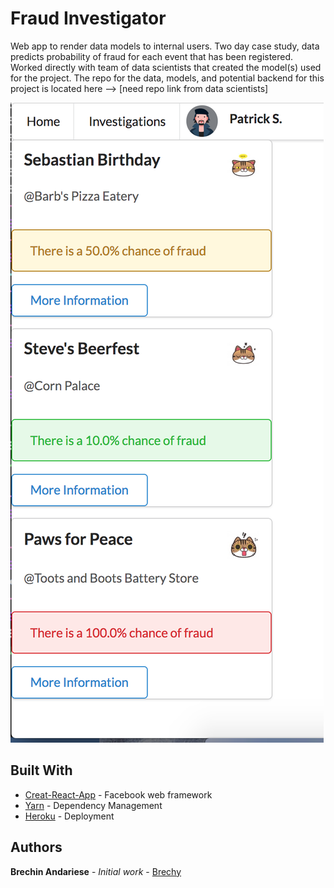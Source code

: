 # Fraud Investigator 

Web app to render data models to internal users. Two day case study, data predicts probability of fraud for each event that has been registered. Worked directly with team of data scientists that created the model(s) used for the project. The repo for the data, models, and potential backend for this project is located here --> [need repo link from data scientists]

![Dashboard design ](/screenshots/dashboard.png "Dashboard shows users list of events with important information regarding probability of fraud")

## Built With

* [Creat-React-App](https://github.com/facebook/create-react-app) - Facebook web framework
* [Yarn](https://yarnpkg.com/en/) - Dependency Management
* [Heroku](https://www.heroku.com/) - Deployment

## Authors

**Brechin Andariese** - *Initial work* - [Brechy](https://github.com/Brechy)

